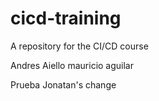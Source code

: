 # cicd-training
A repository for the CI/CD course

Andres Aiello
mauricio aguilar

Prueba
Jonatan's change

